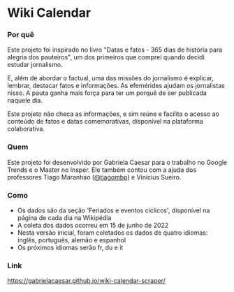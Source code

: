 # Wiki Calendar

### Por quê
Este projeto foi inspirado no livro "Datas e fatos - 365 dias de história para alegria dos pauteiros", um dos primeiros que comprei quando decidi estudar jornalismo. 

E, além de abordar o factual, uma das missões do jornalismo é explicar, lembrar, destacar fatos e informações. As efemérides ajudam os jornalistas nisso. A pauta ganha mais força para ter um porquê de ser publicada naquele dia.

Este projeto não checa as informações, e sim reúne e facilita o acesso ao conteúdo de fatos e datas comemorativas, disponível na plataforma colaborativa.

### Quem
Este projeto foi desenvolvido por Gabriela Caesar para o trabalho no Google Trends e o Master no Insper. Ele também contou com a ajuda dos professores Tiago Maranhao ([@tiagombp](https://github.com/tiagombp)) e Vinicius Sueiro.

### Como
- Os dados são da seção 'Feriados e eventos cíclicos', disponível na página de cada dia na Wikipédia
- A coleta dos dados ocorreu em 15 de junho de 2022
- Nesta versão inicial, foram coletados os dados de quatro idiomas: inglês, português, alemão e espanhol
- Os próximos idiomas serão fr, du e it

### Link
https://gabrielacaesar.github.io/wiki-calendar-scraper/
